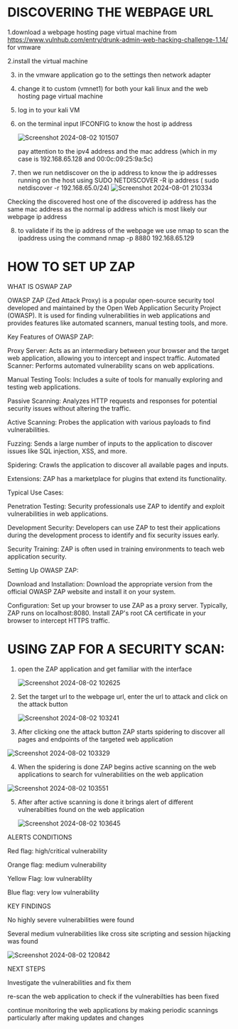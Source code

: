 # DISCOVERING THE WEBPAGE URL
1.download a webpage hosting page virtual machine from https://www.vulnhub.com/entry/drunk-admin-web-hacking-challenge-1,14/ for vmware 

2.install the virtual machine

3. in the vmware application go to the settings then network adapter

4. change it to custom (vmnet1) for both your kali linux and the web hosting page virtual machine

5. log in to your kali VM

6. on the terminal input IFCONFIG to know the host ip address

   ![Screenshot 2024-08-02 101507](https://github.com/user-attachments/assets/8a4bc3f6-957e-4af6-8b9a-e04343b4efb1)

   pay attention to the ipv4 address and the mac address (which in my case is 192.168.65.128 and 00:0c:09:25:9a:5c)
7. then we run netdiscover on the ip address to know the ip addresses running on the host using SUDO NETDISCOVER -R ip address ( sudo netdiscover -r 192.168.65.0/24)
   ![Screenshot 2024-08-01 210334](https://github.com/user-attachments/assets/00aec24f-0ea6-4b46-a8fb-500e347fb01d)

Checking the discovered host one of the discovered ip address has the same mac address as the normal ip address which is most likely our webpage ip address

8. to validate if its the ip address of the webpage we use nmap to scan the ipaddress using the command nmap -p 8880 192.168.65.129
   
     

   

# HOW TO SET UP ZAP

WHAT IS OSWAP ZAP 

OWASP ZAP (Zed Attack Proxy) is a popular open-source security tool developed and maintained by the Open Web Application Security Project (OWASP). It is used for finding vulnerabilities in web applications and provides features like automated scanners, manual testing tools, and more.

Key Features of OWASP ZAP:


Proxy Server: Acts as an intermediary between your browser and the target web application, allowing you to intercept and inspect traffic.
Automated Scanner: Performs automated vulnerability scans on web applications.

Manual Testing Tools: Includes a suite of tools for manually exploring and testing web applications.

Passive Scanning: Analyzes HTTP requests and responses for potential security issues without altering the traffic.

Active Scanning: Probes the application with various payloads to find vulnerabilities.

Fuzzing: Sends a large number of inputs to the application to discover issues like SQL injection, XSS, and more.

Spidering: Crawls the application to discover all available pages and inputs.

Extensions: ZAP has a marketplace for plugins that extend its functionality.

Typical Use Cases:

Penetration Testing: Security professionals use ZAP to identify and exploit vulnerabilities in web applications.

Development Security: Developers can use ZAP to test their applications during the development process to identify and fix security issues early.

Security Training: ZAP is often used in training environments to teach web application security.

Setting Up OWASP ZAP:

Download and Installation: Download the appropriate version from the official OWASP ZAP website and install it on your system.

Configuration:
Set up your browser to use ZAP as a proxy server. Typically, ZAP runs on localhost:8080.
Install ZAP's root CA certificate in your browser to intercept HTTPS traffic.

# USING ZAP FOR A SECURITY SCAN:
1. open the ZAP application and get familiar with the interface

   ![Screenshot 2024-08-02 102625](https://github.com/user-attachments/assets/d7a6d642-b084-4330-9331-3a46e8016c22)

2. Set the target url to the webpage url, enter the url to attack and click on the attack button

   ![Screenshot 2024-08-02 103241](https://github.com/user-attachments/assets/76f1cab7-9d62-4378-a36a-9bb967f1d512)

3. After clicking one the attack button ZAP starts spidering to discover all pages and endpoints of the targeted web application

 ![Screenshot 2024-08-02 103329](https://github.com/user-attachments/assets/1d23f1d9-d31e-42af-b922-10dd865b2ea0)

4. When the spidering is done ZAP begins active scanning on the web applications to search for vulnerabilities on the web application

  ![Screenshot 2024-08-02 103551](https://github.com/user-attachments/assets/13c25443-b9b7-4681-ac02-35ffc4143edc)

5. After after active scanning is done it brings alert of different vulnerabilties found on the web application

   ![Screenshot 2024-08-02 103645](https://github.com/user-attachments/assets/29e75643-1bd6-4680-bbcf-61a8a8aedfae)

ALERTS CONDITIONS

Red flag: high/critical vulnerability

Orange flag: medium vulnerability

Yellow Flag: low vulnerablilty

Blue flag: very low vulnerability

KEY FINDINGS

No highly severe vulnerabilities were found

Several medium vulnerabilities like cross site scripting and session hijacking was found

![Screenshot 2024-08-02 120842](https://github.com/user-attachments/assets/8e300092-b633-43f6-a32a-c56cda7e24d7)

NEXT STEPS

Investigate the vulnerabilities and fix them

re-scan the web application to check if the vulnerabilties has been fixed

continue monitoring the web applications by making periodic scannings particularly after making updates and changes





   
